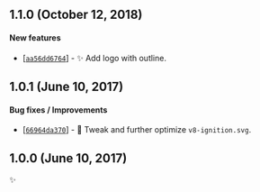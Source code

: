 ## 1.1.0 (October 12, 2018)

#### New features

* [[`aa56dd6764`](https://github.com/alrra/browser-logos/commit/aa56dd6764bbad5d1ffb09573b134acccae5704b)] - ✨ Add logo with outline.


## 1.0.1 (June 10, 2017)

#### Bug fixes / Improvements

* [[`66964da370`](https://github.com/alrra/browser-logos/commit/66964da3701db808e3fcbbc726ec0a44085a2a87)] - 🔧 Tweak and further optimize `v8-ignition.svg`.


## 1.0.0 (June 10, 2017)

✨
